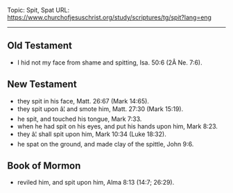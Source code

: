 Topic: Spit, Spat
URL: https://www.churchofjesuschrist.org/study/scriptures/tg/spit?lang=eng

---

## Old Testament

- I hid not my face from shame and spitting, Isa. 50:6 (2Â Ne. 7:6).

## New Testament

- they spit in his face, Matt. 26:67 (Mark 14:65).
- they spit upon â¦ and smote him, Matt. 27:30 (Mark 15:19).
- he spit, and touched his tongue, Mark 7:33.
- when he had spit on his eyes, and put his hands upon him, Mark 8:23.
- they â¦ shall spit upon him, Mark 10:34 (Luke 18:32).
- he spat on the ground, and made clay of the spittle, John 9:6.

## Book of Mormon

- reviled him, and spit upon him, Alma 8:13 (14:7; 26:29).

